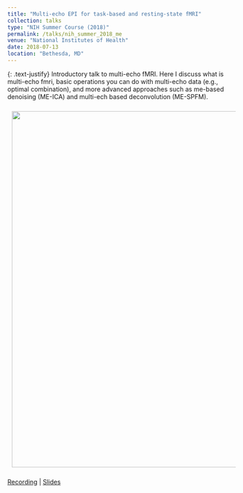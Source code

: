 ```yaml
---
title: "Multi-echo EPI for task-based and resting-state fMRI"
collection: talks
type: "NIH Summer Course (2018)"
permalink: /talks/nih_summer_2018_me
venue: "National Institutes of Health"
date: 2018-07-13
location: "Bethesda, MD"
---
```


{: .text-justify}
Introductory talk to multi-echo fMRI. Here I discuss what is multi-echo fmri, basic operations you can do with multi-echo data (e.g., optimal combination), and more advanced approaches such as me-based denoising (ME-ICA) and multi-ech based deconvolution (ME-SPFM).

<img align="center" src="https://javiergcas.github.io/images/talks/nih_fmrisummer_2018_me.png" width="800 px" style="padding: 10px">

[Recording](https://fmrif.nimh.nih.gov/course/fmrif_course/2018/14_Javier_20180713) | [Slides](https://fmrif.nimh.nih.gov/COURSE/fmrif_course/2018/content/14_Javier_20180713.pdf)